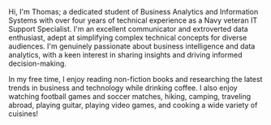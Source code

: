 Hi, I'm Thomas; a dedicated student of Business Analytics and Information Systems with over four years of technical experience as a Navy veteran IT Support Specialist. I'm an excellent communicator and extroverted data enthusiast, adept at simplifying complex technical concepts for diverse audiences. I'm genuinely passionate about business intelligence and data analytics, with a keen interest in sharing insights and driving informed decision-making.

In my free time, I enjoy reading non-fiction books and researching the latest trends in business and technology while drinking coffee. I also enjoy watching football games and soccer matches, hiking, camping, traveling abroad, playing guitar, playing video games, and cooking a wide variety of cuisines!

<!---
thomascowart/thomascowart is a ✨ special ✨ repository because its `README.md` (this file) appears on your GitHub profile.
You can click the Preview link to take a look at your changes.
--->
